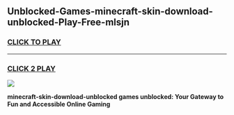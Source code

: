 
## Unblocked-Games-minecraft-skin-download-unblocked-Play-Free-mlsjn
<h3>
<a href="https://premium76.site?title=minecraft-skin-download-unblocked&ref=21A">CLICK TO PLAY</a></h3>
<hr>

<h3>
<a href="https://premium76.site?title=minecraft-skin-download-unblocked&ref=21A">CLICK 2 PLAY</a>
  
</h3>

<a href="https://premium76.site?title=minecraft-skin-download-unblocked&ref=21A"><img src="https://clearcache.store/games.png"></a>


**minecraft-skin-download-unblocked games unblocked: Your Gateway to Fun and Accessible Online Gaming**
